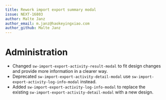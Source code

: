 ```yaml
---
title: Rework import export summary modal
issue: NEXT-16803
author: Malte Janz
author_email: m.janz@haokeyingxiao.com 
author_github: Malte Janz
---
```

# Administration
* Changed `sw-import-export-activity-result-modal` to fit design changes and provide more information in a clearer way.
* Deprecated `sw-import-export-activity-detail-modal` use `sw-import-export-activity-log-info-modal` instead.
* Added `sw-import-export-activity-log-info-modal` to replace the existing `sw-import-export-activity-detail-modal` with a new design.
